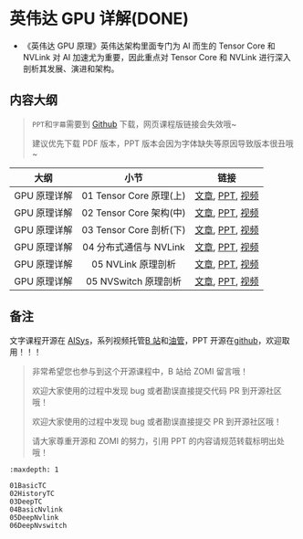 <!--Copyright © 适用于[License](https://github.com/chenzomi12/AISystem)版权许可-->

# 英伟达 GPU 详解(DONE)

- 《英伟达 GPU 原理》英伟达架构里面专门为 AI 而生的 Tensor Core 和 NVLink 对 AI 加速尤为重要，因此重点对 Tensor Core 和 NVLink 进行深入剖析其发展、演进和架构。

## 内容大纲

> `PPT`和`字幕`需要到 [Github](https://github.com/chenzomi12/AISystem) 下载，网页课程版链接会失效哦~
>
> 建议优先下载 PDF 版本，PPT 版本会因为字体缺失等原因导致版本很丑哦~

| 大纲 | 小节 | 链接|
|:--:|:--:|:--:|
| GPU 原理详解 | 01 Tensor Core 原理(上) | [文章](./01BasicTC.md), [PPT](./01BasicTC.pdf), [视频](https://www.bilibili.com/video/BV1aL411a71w/)|
| GPU 原理详解 | 02 Tensor Core 架构(中) | [文章](./02HistoryTC.md), [PPT](./02HistoryTC.pdf), [视频](https://www.bilibili.com/video/BV1pL41187FH/)|
| GPU 原理详解 | 03 Tensor Core 剖析(下) | [文章](./03DeepTC.md), [PPT](./03DeepTC.pdf), [视频](https://www.bilibili.com/video/BV1oh4y1J7B4/) |
| GPU 原理详解 | 04 分布式通信与 NVLink| [文章](./04BasicNvlink.md), [PPT](./04BasicNvlink.pdf), [视频](https://www.bilibili.com/video/BV1cV4y1r7Rz/)|
| GPU 原理详解 | 05 NVLink 原理剖析| [文章](./05DeepNvlink.md), [PPT](./05DeepNvlink.pdf), [视频](https://www.bilibili.com/video/BV1uP411X7Dr/) |
| GPU 原理详解 | 05 NVSwitch 原理剖析| [文章](./06DeepNvswitch.md), [PPT](./06DeepNvswitch.pdf), [视频](https://www.bilibili.com/video/BV1uM4y1n7qd/) |

## 备注

文字课程开源在 [AISys](https://chenzomi12.github.io/)，系列视频托管[B 站](https://space.bilibili.com/517221395)和[油管](https://www.youtube.com/@ZOMI666/videos)，PPT 开源在[github](https://github.com/chenzomi12/AISystem)，欢迎取用！！！

> 非常希望您也参与到这个开源课程中，B 站给 ZOMI 留言哦！
> 
> 欢迎大家使用的过程中发现 bug 或者勘误直接提交代码 PR 到开源社区哦！
>
> 欢迎大家使用的过程中发现 bug 或者勘误直接提交 PR 到开源社区哦！
>
> 请大家尊重开源和 ZOMI 的努力，引用 PPT 的内容请规范转载标明出处哦！

```{toctree}
:maxdepth: 1

01BasicTC
02HistoryTC
03DeepTC
04BasicNvlink
05DeepNvlink
06DeepNvswitch
```